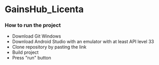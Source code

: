 # GainsHub_Licenta

### How to run the project

* Download Git Windows 
* Download Android Studio with an emulator with at least API level 33
* Clone repository by pasting the link
* Build project
* Press "run" button
